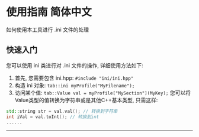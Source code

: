 # 使用指南 简体中文
如何使用本工具进行 .ini 文件的处理 

## 快速入门
您可以使用 ini 类进行对 .ini 文件的操作, 详细使用方法如下: 
1. 首先, 您需要包含 ini.hpp: 
`#include "ini/ini.hpp"`
2. 构造 ini 对象: 
`tab::ini myProfile("MyFilename");`
3. 访问某个值: 
`tab::Value val = myProfile["MySection"](MyKey);` 
您可以将Value类型的值转换为字符串或是其他C++基本类型, 只需这样: 
~~~C++
std::string str = val.val(); // 转换到字符串
int iVal = val.toInt(); // 转换到int
......
~~~
---------------------------------
